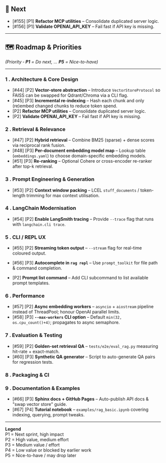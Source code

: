## 🚀 Next

- [#155] [P1] **Refactor MCP utilities** – Consolidate duplicated server logic.
- [#156] [P1] **Validate OPENAI_API_KEY** – Fail fast if API key is missing.
---

## 🗺️ Roadmap & Priorities
*(Priority ‑ **P1** = Do next, … **P5** = Nice-to-have)*

---


### 1 . Architecture & Core Design
- [#44] [P2] **Vector-store abstraction** – Introduce `VectorStoreProtocol` so FAISS can be swapped for Qdrant/Chroma via a CLI flag.
- [#45] [P3] **Incremental re-indexing** – Hash each chunk and only (re)embed changed chunks to reduce token spend.
- [P2] **Refactor MCP utilities** – Consolidate duplicated server logic.
- [P2] **Validate OPENAI_API_KEY** – Fail fast if API key is missing.

### 2 . Retrieval & Relevance
- [#47] [P2] **Hybrid retrieval** – Combine BM25 (sparse) + dense scores via reciprocal rank fusion.
- [#48] [P3] **Per-document embedding model map** – Lookup table (`embeddings.yaml`) to choose domain-specific embedding models.
- [#51] [P3] **Re-ranking** – Optional Cohere or cross-encoder re-ranker after top-k retrieval.

### 3 . Prompt Engineering & Generation
- [#53] [P2] **Context window packing** – LCEL `stuff_documents` / token-length trimming for max context utilisation.

### 4 . LangChain Modernisation
- [#54] [P2] **Enable LangSmith tracing** – Provide `--trace` flag that runs with `langchain.cli trace`.

### 5 . CLI / REPL UX
- [#55] [P2] **Streaming token output** – `--stream` flag for real-time coloured output.
- [#56] [P3] **Autocomplete in `rag repl`** – Use `prompt_toolkit` for file path & command completion.

- [P2] **Prompt list command** – Add CLI subcommand to list available prompt templates.
### 6 . Performance
- [#57] [P2] **Async embedding workers** – `asyncio` + `aiostream` pipeline instead of ThreadPool; honour OpenAI parallel limits.
- [#58] [P3] **`--max-workers` CLI option** – Default `min(32, os.cpu_count()+4)`; propagates to async semaphore.

### 7 . Evaluation & Testing
- [#59] [P2] **Golden-set retrieval QA** – `tests/e2e/eval_rag.py` measuring hit-rate + exact-match.
- [#60] [P3] **Synthetic QA generator** – Script to auto-generate QA pairs for regression tests.

### 8 . Packaging & CI


### 9 . Documentation & Examples
- [#66] [P3] **Sphinx docs + GitHub Pages** – Auto-publish API docs & "swap vector store" guide.
- [#67] [P4] **Tutorial notebook** – `examples/rag_basic.ipynb` covering indexing, querying, prompt tweaks.

---

**Legend**  
P1 = Next sprint, high impact  
P2 = High value, medium effort  
P3 = Medium value / effort  
P4 = Low value or blocked by earlier work  
P5 = Nice-to-have / may drop later
